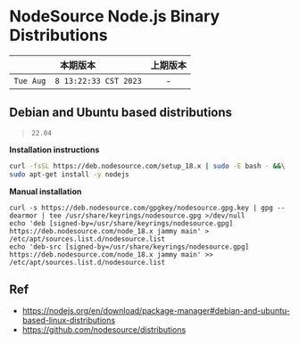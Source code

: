 # NodeSource Node.js Binary Distributions

|本期版本|上期版本
|:---:|:---:
`Tue Aug  8 13:22:33 CST 2023` | -

## Debian and Ubuntu based distributions

> `22.04`

**Installation instructions**

```bash
curl -fsSL https://deb.nodesource.com/setup_18.x | sudo -E bash - &&\
sudo apt-get install -y nodejs
```

**Manual installation**

```
curl -s https://deb.nodesource.com/gpgkey/nodesource.gpg.key | gpg --dearmor | tee /usr/share/keyrings/nodesource.gpg >/dev/null
echo 'deb [signed-by=/usr/share/keyrings/nodesource.gpg] https://deb.nodesource.com/node_18.x jammy main' > /etc/apt/sources.list.d/nodesource.list
echo 'deb-src [signed-by=/usr/share/keyrings/nodesource.gpg] https://deb.nodesource.com/node_18.x jammy main' >> /etc/apt/sources.list.d/nodesource.list
```

## Ref

* <https://nodejs.org/en/download/package-manager#debian-and-ubuntu-based-linux-distributions>
* <https://github.com/nodesource/distributions>